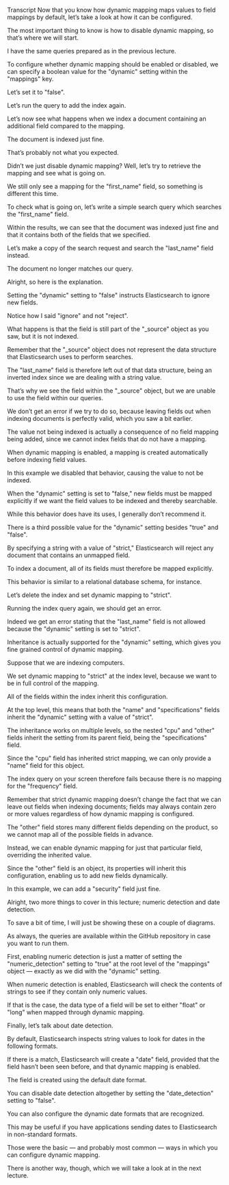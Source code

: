 Transcript Now that you know how dynamic mapping maps values to field mappings by default, let’s  take a look at how it can be configured.

The most important thing to know is how to disable dynamic mapping, so that’s where  we will start.

I have the same queries prepared as in the previous lecture.

To configure whether dynamic mapping should be enabled or disabled, we can specify a boolean  value for the "dynamic" setting within the "mappings" key.

Let’s set it to "false".

Let’s run the query to add the index again.

Let’s now see what happens when we index a document containing an additional field  compared to the mapping.

The document is indexed just fine.

That’s probably not what you expected.

Didn’t we just disable dynamic mapping?  Well, let’s try to retrieve the mapping and see what is going on.

We still only see a mapping for the "first_name" field, so something is different this time.

To check what is going on, let’s write a simple search query which searches the "first_name" field.

Within the results, we can see that the document was indexed just fine and that it contains  both of the fields that we specified.

Let’s make a copy of the search request and search the "last_name" field instead.

The document no longer matches our query.

Alright, so here is the explanation.

Setting the "dynamic" setting to "false" instructs Elasticsearch to ignore new fields.

Notice how I said "ignore" and not "reject".

What happens is that the field is still part of the "_source" object as you saw, but  it is not indexed.

Remember that the "_source" object does not represent the data structure that Elasticsearch  uses to perform searches.

The "last_name" field is therefore left out of that data structure, being an inverted  index since we are dealing with a string value.

That’s why we see the field within the "_source" object, but we are unable to use the field  within our queries.

We don’t get an error if we try to do so, because leaving fields out when indexing documents  is perfectly valid, which you saw a bit earlier.

The value not being indexed is actually a consequence of no field mapping being added,  since we cannot index fields that do not have a mapping.

When dynamic mapping is enabled, a mapping is created automatically before indexing field values.

In this example we disabled that behavior, causing the value to not be indexed.

When the "dynamic" setting is set to "false," new fields must be mapped explicitly if we  want the field values to be indexed and thereby searchable.

While this behavior does have its uses, I generally don’t recommend it.

There is a third possible value for the "dynamic" setting besides "true" and "false".

By specifying a string with a value of "strict," Elasticsearch will reject any document that  contains an unmapped field.

To index a document, all of its fields must therefore be mapped explicitly.

This behavior is similar to a relational database schema, for instance.

Let’s delete the index and set dynamic mapping to "strict".

Running the index query again, we should get an error.

Indeed we get an error stating that the "last_name" field is not allowed because the "dynamic"  setting is set to "strict".

Inheritance is actually supported for the "dynamic" setting, which gives you fine  grained control of dynamic mapping.

Suppose that we are indexing computers.

We set dynamic mapping to "strict" at the index level, because we want to be in  full control of the mapping.

All of the fields within the index inherit this configuration.

At the top level, this means that both the "name" and "specifications" fields  inherit the "dynamic" setting with a value of "strict".

The inheritance works on multiple levels, so the nested "cpu" and "other" fields  inherit the setting from its parent field, being the "specifications" field.

Since the "cpu" field has inherited strict mapping, we can only provide a "name" field for this object.

The index query on your screen therefore fails because there is no mapping for the "frequency" field.

Remember that strict dynamic mapping doesn’t change the fact that we can leave out fields  when indexing documents; fields may always contain zero or more values regardless of  how dynamic mapping is configured.

The "other" field stores many different fields depending on the product, so we cannot  map all of the possible fields in advance.

Instead, we can enable dynamic mapping for just that particular field, overriding the  inherited value.

Since the "other" field is an object, its properties will inherit this configuration,  enabling us to add new fields dynamically.

In this example, we can add a "security" field just fine.

Alright, two more things to cover in this lecture; numeric detection and date detection.

To save a bit of time, I will just be showing these on a couple of diagrams.

As always, the queries are available within the GitHub repository in case you want to run them.

First, enabling numeric detection is just a matter of setting the "numeric_detection"  setting to "true" at the root level of the "mappings" object — exactly as we  did with the "dynamic" setting.

When numeric detection is enabled, Elasticsearch will check the contents of strings to see  if they contain only numeric values.

If that is the case, the data type of a field will be set to either "float" or "long"  when mapped through dynamic mapping.

Finally, let’s talk about date detection.

By default, Elasticsearch inspects string values to look for dates in the following formats.

If there is a match, Elasticsearch will create a "date" field, provided that the field  hasn’t been seen before, and that dynamic mapping is enabled.

The field is created using the default date format.

You can disable date detection altogether by setting the "date_detection" setting  to "false".

You can also configure the dynamic date formats that are recognized.

This may be useful if you have applications sending dates to Elasticsearch in non-standard formats.

Those were the basic — and probably most common — ways in which you can configure dynamic mapping.

There is another way, though, which we will take a look at in the next lecture.

